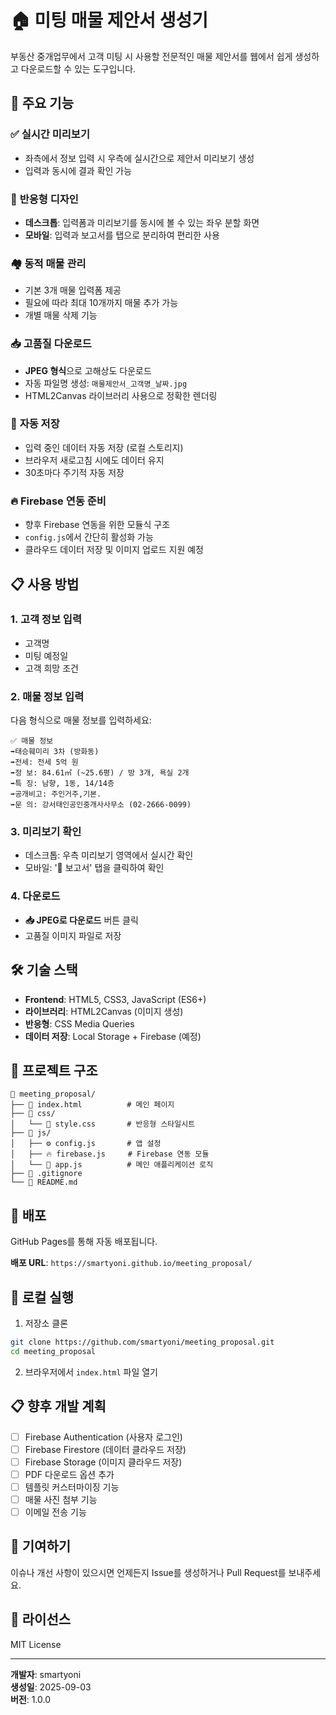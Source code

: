 # 🏠 미팅 매물 제안서 생성기

부동산 중개업무에서 고객 미팅 시 사용할 전문적인 매물 제안서를 웹에서 쉽게 생성하고 다운로드할 수 있는 도구입니다.

## 🌟 주요 기능

### ✅ **실시간 미리보기**
- 좌측에서 정보 입력 시 우측에 실시간으로 제안서 미리보기 생성
- 입력과 동시에 결과 확인 가능

### 📱 **반응형 디자인**
- **데스크톱**: 입력폼과 미리보기를 동시에 볼 수 있는 좌우 분할 화면
- **모바일**: 입력과 보고서를 탭으로 분리하여 편리한 사용

### 🏘️ **동적 매물 관리**
- 기본 3개 매물 입력폼 제공
- 필요에 따라 최대 10개까지 매물 추가 가능
- 개별 매물 삭제 기능

### 📥 **고품질 다운로드**
- **JPEG 형식**으로 고해상도 다운로드
- 자동 파일명 생성: `매물제안서_고객명_날짜.jpg`
- HTML2Canvas 라이브러리 사용으로 정확한 렌더링

### 💾 **자동 저장**
- 입력 중인 데이터 자동 저장 (로컬 스토리지)
- 브라우저 새로고침 시에도 데이터 유지
- 30초마다 주기적 자동 저장

### 🔥 **Firebase 연동 준비**
- 향후 Firebase 연동을 위한 모듈식 구조
- `config.js`에서 간단히 활성화 가능
- 클라우드 데이터 저장 및 이미지 업로드 지원 예정

## 📋 사용 방법

### 1. **고객 정보 입력**
- 고객명
- 미팅 예정일
- 고객 희망 조건

### 2. **매물 정보 입력**
다음 형식으로 매물 정보를 입력하세요:

```
✅ 매물 정보
➡️태승훼미리 3차 (방화동)
➡️전세: 전세 5억 원  
➡️정 보: 84.61㎡ (~25.6평) / 방 3개, 욕실 2개
➡️특 징: 남향, 1동, 14/14층
➡️공개비고: 주인거주,기본.
➡️문 의: 강서태인공인중개사사무소 (02-2666-0099)
```

### 3. **미리보기 확인**
- 데스크톱: 우측 미리보기 영역에서 실시간 확인
- 모바일: '📄 보고서' 탭을 클릭하여 확인

### 4. **다운로드**
- **📥 JPEG로 다운로드** 버튼 클릭
- 고품질 이미지 파일로 저장

## 🛠 기술 스택

- **Frontend**: HTML5, CSS3, JavaScript (ES6+)
- **라이브러리**: HTML2Canvas (이미지 생성)
- **반응형**: CSS Media Queries
- **데이터 저장**: Local Storage + Firebase (예정)

## 📁 프로젝트 구조

```
📂 meeting_proposal/
├── 📄 index.html          # 메인 페이지
├── 📁 css/
│   └── 🎨 style.css       # 반응형 스타일시트
├── 📁 js/
│   ├── ⚙️ config.js       # 앱 설정
│   ├── 🔥 firebase.js     # Firebase 연동 모듈
│   └── 📱 app.js          # 메인 애플리케이션 로직
├── 📄 .gitignore
└── 📄 README.md
```

## 🚀 배포

GitHub Pages를 통해 자동 배포됩니다.

**배포 URL**: `https://smartyoni.github.io/meeting_proposal/`

## 🔧 로컬 실행

1. 저장소 클론
```bash
git clone https://github.com/smartyoni/meeting_proposal.git
cd meeting_proposal
```

2. 브라우저에서 `index.html` 파일 열기

## 📋 향후 개발 계획

- [ ] Firebase Authentication (사용자 로그인)
- [ ] Firebase Firestore (데이터 클라우드 저장)
- [ ] Firebase Storage (이미지 클라우드 저장)
- [ ] PDF 다운로드 옵션 추가
- [ ] 템플릿 커스터마이징 기능
- [ ] 매물 사진 첨부 기능
- [ ] 이메일 전송 기능

## 🤝 기여하기

이슈나 개선 사항이 있으시면 언제든지 Issue를 생성하거나 Pull Request를 보내주세요.

## 📄 라이선스

MIT License

---

**개발자**: smartyoni  
**생성일**: 2025-09-03  
**버전**: 1.0.0